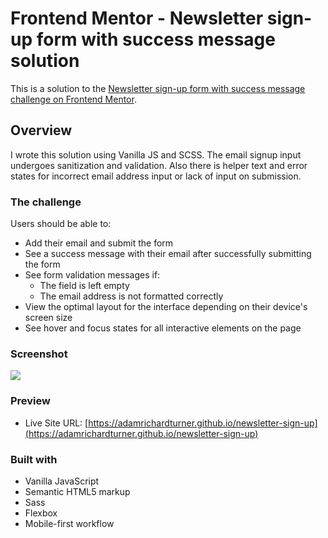 # Frontend Mentor - Newsletter sign-up form with success message solution

This is a solution to the [Newsletter sign-up form with success message challenge on Frontend Mentor](https://www.frontendmentor.io/challenges/newsletter-signup-form-with-success-message-3FC1AZbNrv).

## Overview

I wrote this solution using Vanilla JS and SCSS. The email signup input undergoes sanitization and validation. Also there is helper text and error states for incorrect email address input or lack of input on submission.

### The challenge

Users should be able to:

- Add their email and submit the form
- See a success message with their email after successfully submitting the form
- See form validation messages if:
  - The field is left empty
  - The email address is not formatted correctly
- View the optimal layout for the interface depending on their device's screen size
- See hover and focus states for all interactive elements on the page

### Screenshot

![](screenshotww.png)

### Preview

- Live Site URL: [https://adamrichardturner.github.io/newsletter-sign-up](https://adamrichardturner.github.io/newsletter-sign-up)

### Built with

- Vanilla JavaScript
- Semantic HTML5 markup
- Sass
- Flexbox
- Mobile-first workflow
